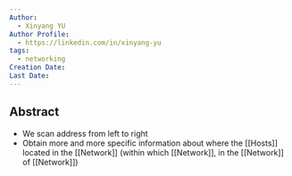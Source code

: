 ```yaml
---
Author:
  - Xinyang YU
Author Profile:
  - https://linkedin.com/in/xinyang-yu
tags:
  - networking
Creation Date: 
Last Date:
---
```

## Abstract
- We scan address from left to right
- Obtain more and more specific information about where the [[Hosts]] located in the [[Network]] (within which [[Network]], in the [[Network]] of [[Network]])